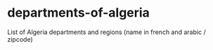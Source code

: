 # departments-of-algeria
List of Algeria departments and regions (name in french and arabic / zipcode)

